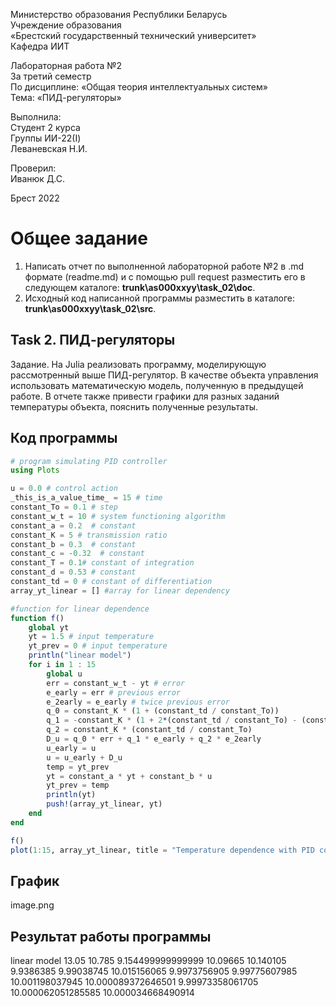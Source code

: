 Министерство образования Республики Беларусь <br/>
Учреждение образования <br/>
«Брестский государственный технический университет» <br/>
Кафедра ИИТ <br/>

Лабораторная работа №2 <br/>
За третий семестр <br/>
По дисциплине: «Общая теория интеллектуальных систем» <br/>
Тема: «ПИД-регуляторы» <br/>

Выполнила: <br/>
Студент 2 курса <br/>
Группы ИИ-22(I) <br/>
Леваневская Н.И. <br/>

Проверил: <br/>
Иванюк Д.С. <br/>

Брест 2022 <br/>

# Общее задание #
1. Написать отчет по выполненной лабораторной работе №2 в .md формате (readme.md) и с помощью pull request разместить его в следующем каталоге: **trunk\as000xxyy\task_02\doc**.
2. Исходный код написанной программы разместить в каталоге: **trunk\as000xxyy\task_02\src**.

## Task 2. ПИД-регуляторы ##
Задание. На Julia реализовать программу, моделирующую рассмотренный выше ПИД-регулятор. В качестве объекта управления использовать математическую модель, полученную в предыдущей работе. В отчете также привести графики для разных заданий температуры объекта, пояснить полученные результаты.
## Код программы ##

``` julia
# program simulating PID controller
using Plots

u = 0.0 # control action
_this_is_a_value_time_ = 15 # time
constant_To = 0.1 # step
constant_w_t = 10 # system functioning algorithm
constant_a = 0.2  # constant
constant_K = 5 # transmission ratio
constant_b = 0.3  # constant
constant_c = -0.32  # constant
constant_T = 0.1# constant of integration
constant_d = 0.53 # constant
constant_td = 0 # constant of differentiation
array_yt_linear = [] #array for linear dependency

#function for linear dependence
function f()
    global yt
    yt = 1.5 # input temperature
    yt_prev = 0 # input temperature
    println("linear model")
    for i in 1 : 15
        global u
        err = constant_w_t - yt # error
        e_early = err # previous error
        e_2early = e_early # twice previous error
        q_0 = constant_K * (1 + (constant_td / constant_To))
        q_1 = -constant_K * (1 + 2*(constant_td / constant_To) - (constant_To / constant_T))
        q_2 = constant_K * (constant_td / constant_To)
        D_u = q_0 * err + q_1 * e_early + q_2 * e_2early 
        u_early = u
        u = u_early + D_u
        temp = yt_prev
        yt = constant_a * yt + constant_b * u
        yt_prev = temp
        println(yt)
        push!(array_yt_linear, yt)
    end
end

f()
plot(1:15, array_yt_linear, title = "Temperature dependence with PID controller", label = "linear dependence",  lw = 3)
```

## График ##
image.png
## Результат работы программы ##
linear model
13.05
10.785
9.154499999999999
10.09665
10.140105
9.9386385
9.99038745
10.015156065
9.9973756905
9.99775607985
10.001198037945
10.000089372646501
9.99973358061705
10.000062051285585
10.000034668490914

 
